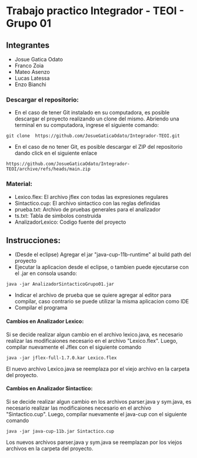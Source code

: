 # Trabajo practico Integrador - TEOI - Grupo 01

## Integrantes

- Josue Gatica Odato
- Franco Zoia
- Mateo Asenzo
- Lucas Latessa
- Enzo Bianchi

### Descargar el repositorio:

- En el caso de tener Git instalado en su computadora, es posible descargar el proyecto realizando un clone del mismo. Abriendo una terminal en su computadora, ingrese el siguiente comando:

```
git clone  https://github.com/JosueGaticaOdato/Integrador-TEOI.git
``` 

- En el caso de no tener Git, es posible descargar el ZIP del repositorio dando click en el siguiente enlace

``` 
https://github.com/JosueGaticaOdato/Integrador-TEOI/archive/refs/heads/main.zip
``` 

### Material:
- Lexico.flex: El archivo jflex con todas las expresiones regulares
- Sintactico.cup: El archivo sintactico con las reglas definidas
- prueba.txt: Archivo de pruebas generales para el analizador
- ts.txt: Tabla de simbolos construida
- AnalizadorLexico: Codigo fuente del proyecto

## Instrucciones:

- (Desde el eclipse) Agregar el jar "java-cup-11b-runtime" al build path del proyecto
- Ejecutar la aplicacion desde el eclipse, o tambien puede ejecutarse con el .jar en consola usando:

```
java -jar AnalizadorSintacticoGrupo01.jar
``` 

- Indicar el archivo de prueba que se quiere agregar al editor para compilar, caso contrario se puede utilizar la misma aplicacion como IDE
- Compilar el programa

#### Cambios en Analizador Lexico:

Si se decide realizar algun cambio en el archivo lexico.java, es necesario realizar las modificaiones necesario en el archivo "Lexico.flex". Luego, compilar nuevamente el Jflex con el siguiente comando

```
java -jar jflex-full-1.7.0.kar Lexico.flex
``` 

El nuevo archivo Lexico.java se reemplaza por el viejo archivo en la carpeta del proyecto.

#### Cambios en Analizador Sintactico:

Si se decide realizar algun cambio en los archivos parser.java y sym.java, es necesario realizar las modificaiones necesario en el archivo "Sintactico.cup". Luego, compilar nuevamente el java-cup con el siguiente comando

```
java -jar java-cup-11b.jar Sintactico.cup
``` 

Los nuevos archivos parser.java y sym.java se reemplazan por los viejos archivos en la carpeta del proyecto.
